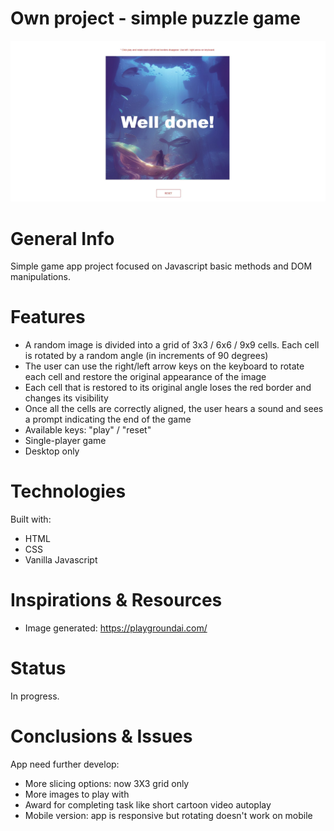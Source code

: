 # Own project - simple puzzle game

![Simple puzzle game screen](/Screenshot_2.jpg)

# General Info

Simple game app project focused on Javascript basic methods and DOM manipulations.

# Features

- A random image is divided into a grid of 3x3 / 6x6 / 9x9 cells. Each cell is rotated by a random angle (in increments of 90 degrees)
- The user can use the right/left arrow keys on the keyboard to rotate each cell and restore the original appearance of the image
- Each cell that is restored to its original angle loses the red border and changes its visibility
- Once all the cells are correctly aligned, the user hears a sound and sees a prompt indicating the end of the game
- Available keys: "play" / "reset"
- Single-player game
- Desktop only

# Technologies

Built with:

- HTML
- CSS
- Vanilla Javascript

# Inspirations & Resources

- Image generated: https://playgroundai.com/

# Status

In progress.

# Conclusions & Issues

App need further develop:

- More slicing options: now 3X3 grid only
- More images to play with
- Award for completing task like short cartoon video autoplay
- Mobile version: app is responsive but rotating doesn't work on mobile

